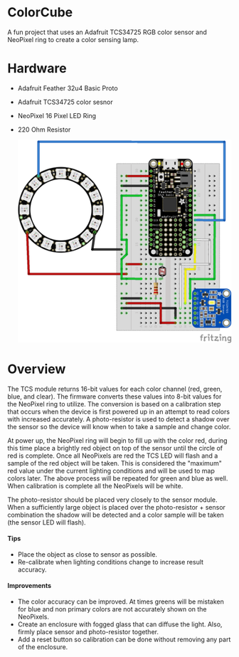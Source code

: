 # ColorCube
A fun project that uses an Adafruit TCS34725 RGB color sensor and NeoPixel ring to create a color sensing lamp.

# Hardware
* Adafruit Feather 32u4 Basic Proto
* Adafruit TCS34725 color sesnor
* NeoPixel 16 Pixel LED Ring
* 220 Ohm Resistor

  <img src="images/Schematic.png" width="500">

# Overview
The TCS module returns 16-bit values for each color channel (red, green, blue, and clear). The firmware converts these values into 8-bit values for the NeoPixel ring to utilize. The conversion is based on a calibration step that occurs when the device is first powered up in an attempt to read colors with increased accurately. A photo-resistor is used to detect a shadow over the sensor so the device will know when to take a sample and change color.

At power up, the NeoPixel ring will begin to fill up with the color red, during this time place a brightly red object on top of the sensor until the circle of red is complete. Once all NeoPixels are red the TCS LED will flash and a sample of the red object will be taken. This is considered the "maximum" red value under the current lighting conditions and will be used to map colors later. The above process will be repeated for green and blue as well. When calibration is complete all the NeoPixels will be white.

The photo-resistor should be placed very closely to the sensor module. When a sufficiently large object is placed over the photo-resistor + sensor combination the shadow will be detected and a color sample will be taken (the sensor LED will flash).

#### Tips
* Place the object as close to sensor as possible.
* Re-calibrate when lighting conditions change to increase result accuracy.

#### Improvements
* The color accuracy can be improved. At times greens will be mistaken for blue and non primary colors are not accurately shown on the NeoPixels.
* Create an enclosure with fogged glass that can diffuse the light. Also, firmly place sensor and photo-resistor together.
* Add a reset button so calibration can be done without removing any part of the enclosure.

